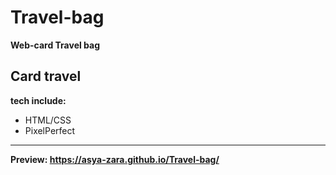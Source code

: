 # Travel-bag
**Web-card Travel bag**

## Card travel
**tech include:**
- HTML/CSS
- PixelPerfect
***
**Preview:  https://asya-zara.github.io/Travel-bag/**
